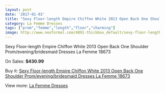 ```yaml
---
layout: post
date: '2017-01-03'
title: "Sexy Floor-length Empire Chiffon White 2013 Open Back One Shoulder Prom/evening/bridesmaid Dresses La Femme 18673"
category: La Femme Dresses
tags: ["prom","femme","length","floor","charming"]
image: http://www.neoformal.com/4891-thickbox_default/sexy-floor-length-empire-chiffon-white-2013-open-back-one-shoulder-prom-evening-bridesmaid-dresses-la-femme-18673.jpg
---
```

Sexy Floor-length Empire Chiffon White 2013 Open Back One Shoulder Prom/evening/bridesmaid Dresses La Femme 18673

On Sales: **$430.99**
<a href="https://www.neoformal.com/en/la-femme-dresses/1808-sexy-floor-length-empire-chiffon-white-2013-open-back-one-shoulder-prom-evening-bridesmaid-dresses-la-femme-18673.html"><amp-img layout="responsive" width="600" height="600" src="//www.neoformal.com/4891-thickbox_default/sexy-floor-length-empire-chiffon-white-2013-open-back-one-shoulder-prom-evening-bridesmaid-dresses-la-femme-18673.jpg" alt="Sexy Floor-length Empire Chiffon White 2013 Open Back One Shoulder Prom/evening/bridesmaid Dresses La Femme 18673 0" /></a>
<a href="https://www.neoformal.com/en/la-femme-dresses/1808-sexy-floor-length-empire-chiffon-white-2013-open-back-one-shoulder-prom-evening-bridesmaid-dresses-la-femme-18673.html"><amp-img layout="responsive" width="600" height="600" src="//www.neoformal.com/4892-thickbox_default/sexy-floor-length-empire-chiffon-white-2013-open-back-one-shoulder-prom-evening-bridesmaid-dresses-la-femme-18673.jpg" alt="Sexy Floor-length Empire Chiffon White 2013 Open Back One Shoulder Prom/evening/bridesmaid Dresses La Femme 18673 1" /></a>
<a href="https://www.neoformal.com/en/la-femme-dresses/1808-sexy-floor-length-empire-chiffon-white-2013-open-back-one-shoulder-prom-evening-bridesmaid-dresses-la-femme-18673.html"><amp-img layout="responsive" width="600" height="600" src="//www.neoformal.com/4893-thickbox_default/sexy-floor-length-empire-chiffon-white-2013-open-back-one-shoulder-prom-evening-bridesmaid-dresses-la-femme-18673.jpg" alt="Sexy Floor-length Empire Chiffon White 2013 Open Back One Shoulder Prom/evening/bridesmaid Dresses La Femme 18673 2" /></a>
<a href="https://www.neoformal.com/en/la-femme-dresses/1808-sexy-floor-length-empire-chiffon-white-2013-open-back-one-shoulder-prom-evening-bridesmaid-dresses-la-femme-18673.html"><amp-img layout="responsive" width="600" height="600" src="//www.neoformal.com/4894-thickbox_default/sexy-floor-length-empire-chiffon-white-2013-open-back-one-shoulder-prom-evening-bridesmaid-dresses-la-femme-18673.jpg" alt="Sexy Floor-length Empire Chiffon White 2013 Open Back One Shoulder Prom/evening/bridesmaid Dresses La Femme 18673 3" /></a>

Buy it: [Sexy Floor-length Empire Chiffon White 2013 Open Back One Shoulder Prom/evening/bridesmaid Dresses La Femme 18673](https://www.neoformal.com/en/la-femme-dresses/1808-sexy-floor-length-empire-chiffon-white-2013-open-back-one-shoulder-prom-evening-bridesmaid-dresses-la-femme-18673.html "Sexy Floor-length Empire Chiffon White 2013 Open Back One Shoulder Prom/evening/bridesmaid Dresses La Femme 18673")

View more: [La Femme Dresses](https://www.neoformal.com/en/16-la-femme-dresses "La Femme Dresses")
